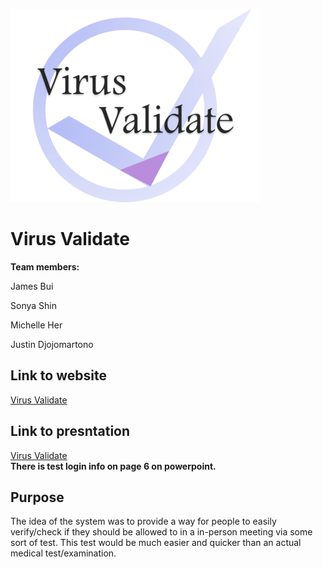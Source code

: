 ![Virus Validate Logo](/image/vvlogo_resize.png "Virus Validate")
# Virus Validate
**Team members:**

James Bui

Sonya Shin

Michelle Her

Justin Djojomartono

## Link to website
[Virus Validate](http://virusvalidate.rf.gd/?i=1)

## Link to presntation
[Virus Validate](https://docs.google.com/presentation/d/e/2PACX-1vSj6ON0A_zTWgtfOFnlfYk9gtL6iHvxYEu9pCH8H7uDO97Ap6Xq_1XFs550RkUnXWo1ZkJVxf4_4M07/pub?start=false&loop=false&delayms=3000)
<br>
**There is test login info on page 6 on powerpoint.** 


## Purpose
The idea of the system was to provide a way for people to easily verify/check if they should be allowed to in a in-person meeting via some sort of test. This test would be much easier and quicker than an actual medical test/examination.
